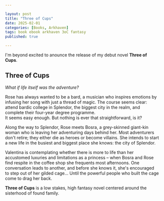 ```yaml
---

layout: post
title: "Three of Cups"
date: 2025-02-01
categories: [Books, Arkhaven]
tags: book ebook arkhaven 3oC fantasy
published: true

---
```


I'm beyond excited to anounce the release of my debut novel **Three of Cups**.   
  
## Three of Cups

*What if life itself was the adventure?*  
  
Rose has always wanted to be a bard, a musician who inspires emotions by infusing her song with just a thread of magic. The course seems clear: attend bardic college in Splendor, the biggest city in the realm, and complete their four-year degree programme.  
It seems easy enough. But nothing is ever that straightforward, is it?  
  
Along the way to Splendor, Rose meets Bosra, a grey-skinned giant-kin woman who is leaving her adventuring days behind her. Most adventurers don't retire; they either die as heroes or become villains. She intends to start a new life in the busiest and biggest place she knows: the city of Splendor.   
  
Valentina is contemplating whether there is more to life than her accustomed luxuries and limitations as a princess – when Bosra and Rose find respite in the coffee shop she frequents most afternoons. One conversation leads to another, and before she knows it, she's encouraged to step out of her gilded cage… 
Until the powerful people who built the cage come to drag her back.  
  
  
**Three of Cups** is a low stakes, high fantasy novel centered around the sisterhood of found family. 

